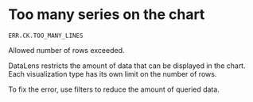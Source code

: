 # Too many series on the chart

`ERR.CK.TOO_MANY_LINES`

Allowed number of rows exceeded.

DataLens restricts the amount of data that can be displayed in the chart. Each visualization type has its own limit on the number of rows.

To fix the error, use filters to reduce the amount of queried data.